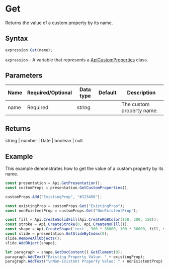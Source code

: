 # Get

Returns the value of a custom property by its name.

## Syntax

```javascript
expression.Get(name);
```

`expression` - A variable that represents a [ApiCustomProperties](../ApiCustomProperties.md) class.

## Parameters

| **Name** | **Required/Optional** | **Data type** | **Default** | **Description** |
| ------------- | ------------- | ------------- | ------------- | ------------- |
| name | Required | string |  | The custom property name. |

## Returns

string \| number \| Date \| boolean \| null

## Example

This example demonstrates how to get the value of a custom property by its name.

```javascript editor-pptx
const presentation = Api.GetPresentation();
const customProps = presentation.GetCustomProperties();

customProps.Add("ExistingProp", "#123456");

const existingProp = customProps.Get("ExistingProp");
const nonExistentProp = customProps.Get("NonExistentProp");

const fill = Api.CreateSolidFill(Api.CreateRGBColor(150, 200, 150));
const stroke = Api.CreateStroke(0, Api.CreateNoFill());
const shape = Api.CreateShape('rect', 300 * 36000, 100 * 36000, fill, stroke);
const slide = presentation.GetSlideByIndex(0);
slide.RemoveAllObjects();
slide.AddObject(shape);

let paragraph = shape.GetDocContent().GetElement(0);
paragraph.AddText("Existing Property Value: " + existingProp);
paragraph.AddText("\nNon-Existent Property Value: " + nonExistentProp);

```
